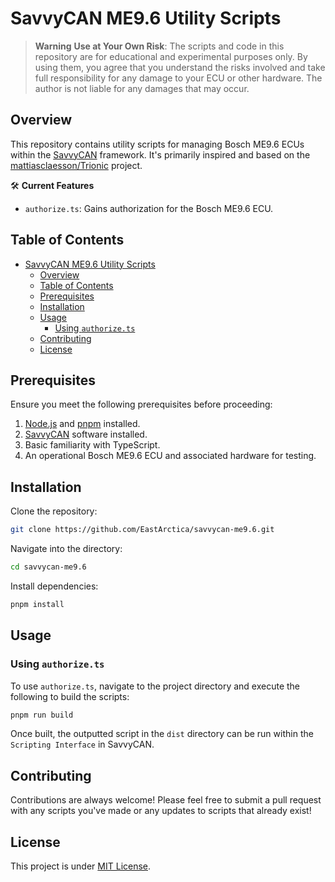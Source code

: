 # SavvyCAN ME9.6 Utility Scripts

> **Warning**
> **Use at Your Own Risk**: The scripts and code in this repository are for educational and experimental purposes only. By using them, you agree that you understand the risks involved and take full responsibility for any damage to your ECU or other hardware. The author is not liable for any damages that may occur.

## Overview
This repository contains utility scripts for managing Bosch ME9.6 ECUs within the [SavvyCAN](https://github.com/collin80/SavvyCAN) framework. It's primarily inspired and based on the [mattiasclaesson/Trionic](https://github.com/mattiasclaesson/Trionic) project.

🛠 **Current Features**

- `authorize.ts`: Gains authorization for the Bosch ME9.6 ECU.

## Table of Contents
- [SavvyCAN ME9.6 Utility Scripts](#savvycan-me96-utility-scripts)
  - [Overview](#overview)
  - [Table of Contents](#table-of-contents)
  - [Prerequisites](#prerequisites)
  - [Installation](#installation)
  - [Usage](#usage)
    - [Using `authorize.ts`](#using-authorizets)
  - [Contributing](#contributing)
  - [License](#license)

## Prerequisites
Ensure you meet the following prerequisites before proceeding:

1. [Node.js](https://www.google.com/search?q=Node.js) and [pnpm](https://pnpm.io/) installed.
2. [SavvyCAN](https://savvycan.com/) software installed.
3. Basic familiarity with TypeScript.
4. An operational Bosch ME9.6 ECU and associated hardware for testing.

## Installation

Clone the repository:

```bash
git clone https://github.com/EastArctica/savvycan-me9.6.git
```

Navigate into the directory:

```bash
cd savvycan-me9.6
```

Install dependencies:

```bash
pnpm install
```

## Usage

### Using `authorize.ts`

To use `authorize.ts`, navigate to the project directory and execute the following to build the scripts:

```bash
pnpm run build
```

Once built, the outputted script in the `dist` directory can be run within the `Scripting Interface` in SavvyCAN.

## Contributing
Contributions are always welcome! Please feel free to submit a pull request with any scripts you've made or any updates to scripts that already exist!

## License
This project is under [MIT License](LICENSE).
